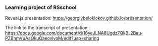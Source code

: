 
### Learning project of RSschool

Reveal.js presentation:  https://georgiybeloklokov.github.io/presentation/

The link to the transcript of presentation:  https://docs.google.com/document/d/16yeJLNA8Ugdz7QkB_2Bau-PZBnmVuAaOkuQaeovlvoM/edit?usp=sharing
